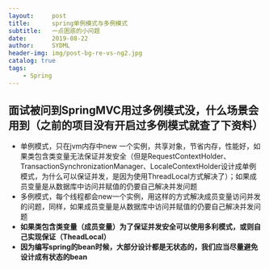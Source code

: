 ```yaml
---
layout:     post
title:      spring单例模式与多例模式
subtitle:   一点困惑的小问题
date:       2019-08-22
author:     SYDML
header-img: img/post-bg-re-vs-ng2.jpg
catalog: true
tags:
    - Spring
---
```


## 面试被问到SpringMVC用过多例模式没，什么场景会用到（之前的项目没有开启过多例模式就查了下资料）

* 单例模式，只在jvm内存中new 一个实例，共享对象，节省内存，性能好，如果类包含类变量无法保证并发安全（但是RequestContextHolder、TransactionSynchronizationManager、LocaleContextHolder设计成单例模式，为什么可以保证并发，是因为使用ThreadLocal方式解决了）；如果成员变量是从数据库中访问并赋值的仍要自己解决并发问题
* 多例模式，每个线程都会new一个实例，用这样的方式解决成员变量访问并发的问题，同样，如果成员变量是从数据库中访问并赋值的仍要自己解决并发问题
* **如果类包含类变量（成员变量）为了保证并发安全可以使用多利模式，或则自己实现保证（TheadLocal）**
* **因为编写spring的bean时候，大部分设计都是无状态的，我们应当尽量避免设计成有状态的bean**
